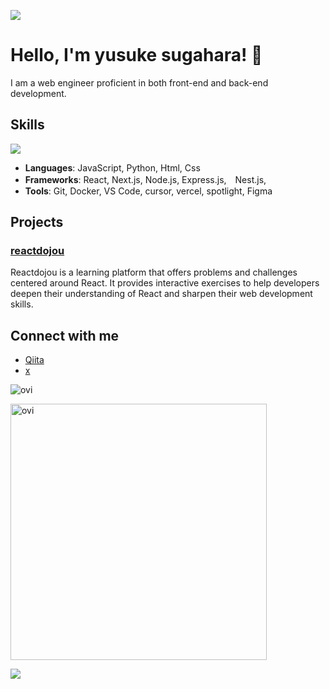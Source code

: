 ![](https://komarev.com/ghpvc/?username=yusukesugahara)

# Hello, I'm yusuke sugahara! 👋

I am a web engineer proficient in both front-end and back-end development.

## Skills
![](https://skillicons.dev/icons?i=html,css,tailwind,js,react,typescript,nodejs,express,nest,mongodb,git,github,docker,ubuntu,vercel,vscode,figma)

- **Languages**: JavaScript, Python, Html, Css
- **Frameworks**: React, Next.js, Node.js, Express.js,　Nest.js,
- **Tools**: Git, Docker, VS Code, cursor, vercel, spotlight, Figma

## Projects

### [reactdojou](https://github.com/yusukesugahara/reactdojou)
Reactdojou is a learning platform that offers problems and challenges centered around React. It provides interactive exercises to help developers deepen their understanding of React and sharpen their web development skills.

## Connect with me

- [Qiita](https://qiita.com/sghr2020)
- [x](https://x.com/yusuke_datas)
  
<img src="https://github-readme-stats.vercel.app/api/top-langs?username=yusukesugahara&show_icons=true&locale=en&layout=compact&theme=chartreuse-dark" alt="ovi" /></p>

<img src="https://github-readme-stats.vercel.app/api?username=yusukesugahara&show_icons=true&locale=en&theme=chartreuse-dark" alt="ovi" width="410" /></p>


<img src="https://github-profile-trophy.vercel.app/?username=yusukesugahara&theme=juicyfresh&no-bg=true" />
